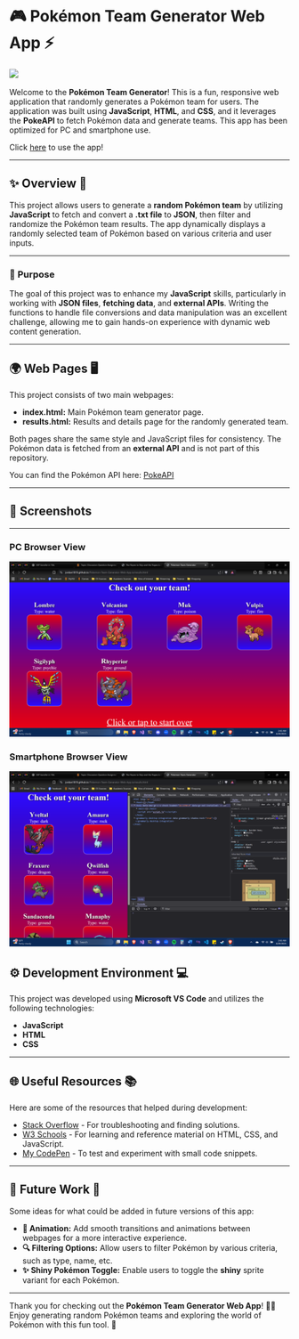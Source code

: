 
# 🎮 **Pokémon Team Generator Web App** ⚡

![](screenshots/pmkn1.png)

Welcome to the **Pokémon Team Generator**! This is a fun, responsive web application that randomly generates a Pokémon team for users. The application was built using **JavaScript**, **HTML**, and **CSS**, and it leverages the **PokeAPI** to fetch Pokémon data and generate teams. This app has been optimized for PC and smartphone use.

Click <a href="https://jordan1819.github.io/Pokemon-Team-Generator-Web-App.io/" target="_blank">here</a> to use the app!

---

## ✨ **Overview** 🌟

This project allows users to generate a **random Pokémon team** by utilizing **JavaScript** to fetch and convert a **.txt file** to **JSON**, then filter and randomize the Pokémon team results. The app dynamically displays a randomly selected team of Pokémon based on various criteria and user inputs.

---

### 🎯 **Purpose**
The goal of this project was to enhance my **JavaScript** skills, particularly in working with **JSON files**, **fetching data**, and **external APIs**. Writing the functions to handle file conversions and data manipulation was an excellent challenge, allowing me to gain hands-on experience with dynamic web content generation.

---

## 🌍 **Web Pages** 🖥️

This project consists of two main webpages:
- **index.html:** Main Pokémon team generator page.
- **results.html:** Results and details page for the randomly generated team.

Both pages share the same style and JavaScript files for consistency. The Pokémon data is fetched from an **external API** and is not part of this repository.

You can find the Pokémon API here: [PokeAPI](https://pokeapi.co)

---

## 📱 Screenshots
---
### PC Browser View
![](screenshots/pkmn2.png)

### Smartphone Browser View
![](screenshots/pkmn3.png)

## ⚙️ **Development Environment** 💻

This project was developed using **Microsoft VS Code** and utilizes the following technologies:

- **JavaScript**
- **HTML**
- **CSS**

---

## 🌐 **Useful Resources** 📚

Here are some of the resources that helped during development:

- [Stack Overflow](https://stackoverflow.com) - For troubleshooting and finding solutions.
- [W3 Schools](https://w3schools.com) - For learning and reference material on HTML, CSS, and JavaScript.
- [My CodePen](https://codepen.io/Jordan1819) - To test and experiment with small code snippets.

---

## 🚀 **Future Work** 🔮

Some ideas for what could be added in future versions of this app:

- **🎨 Animation:** Add smooth transitions and animations between webpages for a more interactive experience.
- **🔍 Filtering Options:** Allow users to filter Pokémon by various criteria, such as type, name, etc.
- **✨ Shiny Pokémon Toggle:** Enable users to toggle the **shiny** sprite variant for each Pokémon.

---

Thank you for checking out the **Pokémon Team Generator Web App**! 🧑‍💻 Enjoy generating random Pokémon teams and exploring the world of Pokémon with this fun tool. 🌟
